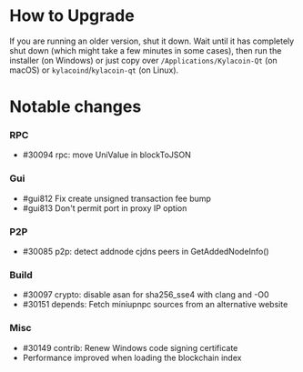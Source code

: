 How to Upgrade
==============

If you are running an older version, shut it down. Wait until it has completely
shut down (which might take a few minutes in some cases), then run the
installer (on Windows) or just copy over `/Applications/Kylacoin-Qt` (on macOS)
or `kylacoind`/`kylacoin-qt` (on Linux).

Notable changes
===============

### RPC
- #30094 rpc: move UniValue in blockToJSON

### Gui
- #gui812 Fix create unsigned transaction fee bump
- #gui813 Don't permit port in proxy IP option

### P2P
- #30085 p2p: detect addnode cjdns peers in GetAddedNodeInfo()

### Build
- #30097 crypto: disable asan for sha256_sse4 with clang and -O0
- #30151 depends: Fetch miniupnpc sources from an alternative website

### Misc
- #30149 contrib: Renew Windows code signing certificate
- Performance improved when loading the blockchain index